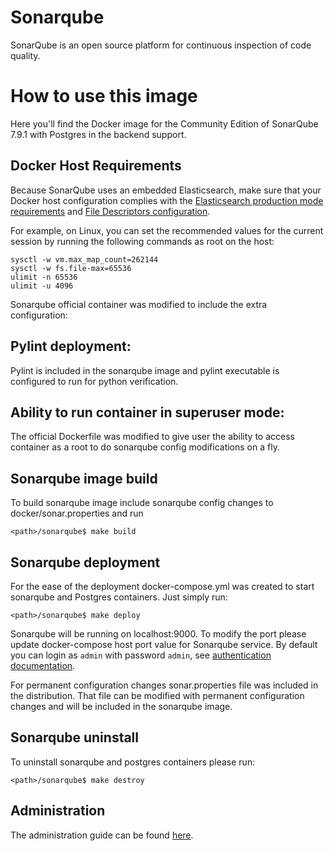 # Sonarqube

SonarQube is an open source platform for continuous inspection of code quality.

# How to use this image

Here you'll find the Docker image for the Community Edition of SonarQube 7.9.1 with Postgres in the backend support.

## Docker Host Requirements

Because SonarQube uses an embedded Elasticsearch, make sure that your Docker host configuration complies with the [Elasticsearch production mode requirements](https://www.elastic.co/guide/en/elasticsearch/reference/current/docker.html#docker-cli-run-prod-mode) and [File Descriptors configuration](https://www.elastic.co/guide/en/elasticsearch/reference/current/file-descriptors.html).

For example, on Linux, you can set the recommended values for the current session by running the following commands as root on the host:

```console
sysctl -w vm.max_map_count=262144
sysctl -w fs.file-max=65536
ulimit -n 65536
ulimit -u 4096
```

Sonarqube official container was modified to include the extra configuration: 

## Pylint deployment:
  Pylint is included in the sonarqube image and pylint executable is configured to run for python verification.
## Ability to run container in superuser mode:
  The official Dockerfile was modified to give user the ability to access container as a root to do sonarqube config modifications on a fly.
## Sonarqube image build
  To build sonarqube image include sonarqube config changes to docker/sonar.properties and run
  ```console
  <path>/sonarqube$ make build
  ```
## Sonarqube deployment
  For the ease of the deployment docker-compose.yml was created to start sonarqube and Postgres containers.
  Just simply run:
  ```console
  <path>/sonarqube$ make deploy
  ```
  Sonarqube will be running on localhost:9000. To modify the port please update docker-compose host port value for Sonarqube service.
  By default you can login as `admin` with password `admin`, see [authentication documentation](https://docs.sonarqube.org/latest/instance-administration/security/).
  
  For permanent configuration changes sonar.properties file was included in the distribution. That file can be modified with permanent configuration changes and will be included in the sonarqube image.

## Sonarqube uninstall
  To uninstall sonarqube and postgres containers please run:
  ```console
  <path>/sonarqube$ make destroy
  ```
 
## Administration

The administration guide can be found [here](https://redirect.sonarsource.com/doc/administration-guide.html).

  
